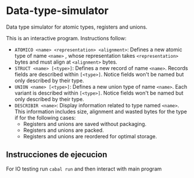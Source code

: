 # Data-type-simulator

Data type simulator for atomic types, registers and unions.

This is an interactive program. Instructions follow: 

* `ATOMICO <name> <representation> <alignment>`: Defines a new atomic type of name `<name>` , whose representation takes `<representation>` bytes and must align at `<alignment>` bytes.
* `STRUCT <name> [<type>]`: Defines a new record of name `<name>`. Records fields are described within `[<type>]`. Notice fields won't be named but only described by their type. 
* `UNION <name> [<type>]`: Defines a new union type of name `<name>`. Each variant is described within `[<type>]`. Notice fields won't be named but only described by their type. 
* `DESCRIBIR <name>`: Display information related to type named `<name>`. This information includes size, alignment and wasted bytes for the type if for the following cases:
  - Registers and unions are saved without packaging.
  - Registers and unions are packed.
  - Registers and unions are reordered for optimal storage.
  
## Instrucciones de ejecucion

For IO testing  run `cabal run` and then interact with main program
